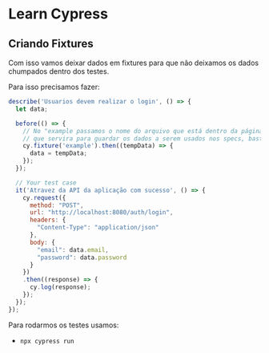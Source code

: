 # Learn Cypress

## Criando Fixtures

Com isso vamos deixar dados em fixtures para que não deixamos os dados chumpados dentro dos testes.

Para isso precisamos fazer:

```javascript
describe('Usuarios devem realizar o login', () => {
  let data;

  before(() => {
    // No "example passamos o nome do arquivo que está dentro da página "fixtures" 
    // que servira para guardar os dados a serem usados nos specs, basta passar o nome, sem a extensão
    cy.fixture('example').then((tempData) => {
      data = tempData;
    });
  });

  // Your test case
  it('Atravez da API da aplicação com sucesso', () => {
    cy.request({
      method: "POST",
      url: "http://localhost:8080/auth/login",
      headers: {
        "Content-Type": "application/json"
      },
      body: {
        "email": data.email,
        "password": data.password
      }
    })
    .then((response) => {
      cy.log(response);
    });
  });
});
```

Para rodarmos os testes usamos:

- `npx cypress run`
